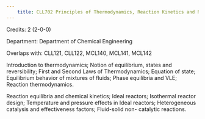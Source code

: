 ```yaml
---
    title: CLL702 Principles of Thermodynamics, Reaction Kinetics and Reactors
---
```

Credits: 2 (2-0-0)

Department: Department of Chemical Engineering

Overlaps with: CLL121, CLL122, MCL140, MCL141, MCL142

Introduction to thermodynamics; Notion of equilibrium, states and reversibility; First and Second Laws of Thermodynamics; Equation of state; Equilibrium behavior of mixtures of fluids; Phase equilibria and VLE; Reaction thermodynamics.

Reaction equilibria and chemical kinetics; Ideal reactors; Isothermal reactor design; Temperature and pressure effects in Ideal reactors; Heterogeneous catalysis and effectiveness factors; Fluid-solid non- catalytic reactions.
